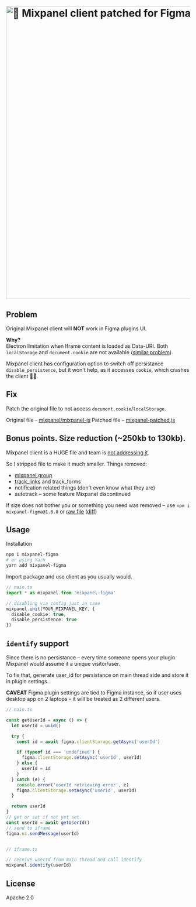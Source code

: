 # <img src="media/header.svg" width="800" alt="👀 Mixpanel client patched for Figma plugins"/>

## Problem
Original Mixpanel client will **NOT** work in Figma plugins UI.

**Why?**  
Electron limitation when Iframe content is loaded as Data-URI. Both `localStorage` and `document.cookie` are not available ([similar problem](https://stackoverflow.com/questions/44973467/electron-browserwindow-facebook-login-failed-to-set-cookies)).

Mixpanel client has configuration option to switch off persistance `disable_persistence`, but it won't help, as it accesses `cookie`, which  crashes the client 🤷‍♂️.

## Fix
Patch the original file to not access `document.cookie`/`localStorage`.

Original file - [mixpanel/mixpanel-js](https://github.com/mixpanel/mixpanel-js/blob/1c4d98b4a485fbf4dc4421f00c33f3b19530b307/dist/mixpanel.cjs.js)
Patched file – [mixpanel-patched.js](mixpanel-patched.js)

## Bonus points. Size reduction (~250kb to 130kb).
Mixpanel client is a HUGE file and team is [not addressing it](https://github.com/mixpanel/mixpanel-js/issues/128).

So I stripped file to make it much smaller. Things removed:  
- [mixpanel.group](https://developer.mixpanel.com/docs/javascript-full-api-reference#section-mixpanel-group)
- [track_links](https://developer.mixpanel.com/docs/javascript-full-api-reference#section-mixpanel-track-links) and track_forms
- notification related things (don't even know what they are)
- autotrack – some feature Mixpanel discontinued

If size does not bother you or something you need was removed – use `npm i mixpanel-figma@1.0.0` or [raw file](https://github.com/okotoki/mixpanel-figma/blob/master/mixpanel-patched.js) ([diff](https://github.com/okotoki/mixpanel-figma/commit/3c161fb714fd6bab1c21b9f3aea48c5f2e0a0f43))

## Usage

Installation
```sh
npm i mixpanel-figma
# or using Yarn
yarn add mixpanel-figma
```

Import package and use client as you usually would.
```typescript
// main.ts
import * as mixpanel from 'mixpanel-figma'

// disabling via config just in case
mixpanel.init(YOUR_MIXPANEL_KEY, {
  disable_cookie: true,
  disable_persistence: true
})

```

## `identify` support

Since there is no persistance – every time someone opens your plugin Mixpanel would assume it a unique visitor/user.

To fix that, generate user_id for persistance on main thread side and store it in plugin settings.

**CAVEAT** Figma plugin settings are tied to Figma instance, so if user uses desktop app on 2 laptops – it will be treated as 2 different users.

```typescript 
// main.ts

const getUserId = async () => {
  let userId = uuid()

  try {
    const id = await figma.clientStorage.getAsync('userId')

    if (typeof id === 'undefined') {
      figma.clientStorage.setAsync('userId', userId)
    } else {
      userId = id
    }
  } catch (e) {
    console.error('userId retrieving error', e)
    figma.clientStorage.setAsync('userId', userId)
  }

  return userId
}
// get or set if not yet set.
const userId = await getUserId()
// send to iframe
figma.ui.sendMessage(userId)


// iframe.ts

// receive userId from main thread and call identify
mixpanel.identify(userId)
```

## License
Apache 2.0
